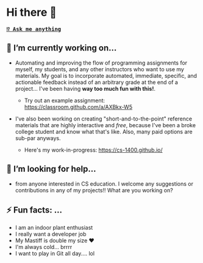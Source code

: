 # Hi there 👋
<kbd><strong>[⁉️ Ask me anything](https://github.com/RuizTheRuler/RuizTheRuler/issues/new?assignees=RuizTheRuler&labels=ama&template=ama.md&title=%5BAMA%5D)</strong>

## 🔭 I’m currently working on...
-  Automating and improving the flow of programming assignments for myself, my students, and any other instructors who want to use my materials. My goal is to incorporate automated, immediate, specific, and actionable feedback instead of an arbitrary grade at the end of a project... I've been having **way too much fun with this!**. 
    - Try out an example assignment: https://classroom.github.com/a/AXBkx-W5   
    
-  I've also been working on creating "short-and-to-the-point" reference materials that are highly interactive and *free*, because I've been a broke college student and know what that's like. Also, many paid options are sub-par anyways.
    - Here's my work-in-progress: https://cs-1400.github.io/

## 🤔 I’m looking for help...
-  from anyone interested in CS education. I welcome any suggestions or contributions in any of my projects!! What are you working on?

## ⚡ Fun facts: ...
- I am an indoor plant enthusiast
- I really want a developer job
- My Mastiff is double my size :heart:
- I'm always cold... brrrr
- I want to play in Git all day.... lol
